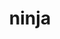 ---
title: "ninja"
layout: cache
categories: [package, develop-2024-11-17]
meta: {"versions": ["1.12.1"], "compilers": ["apple-clang@=15.0.0", "cce@=15.0.1", "gcc@=10.2.1", "gcc@=11.1.0", "gcc@=11.4.0", "gcc@=12.3.0", "gcc@=13.2.0", "gcc@=7.3.1", "gcc@=7.5.0", "gcc@=9.4.0", "oneapi@=2024.2.1"], "oss": ["amzn2", "centos7", "rhel8", "ubuntu18.04", "ubuntu20.04", "ubuntu22.04", "ubuntu24.04", "ventura"], "platforms": ["darwin", "linux"], "targets": ["aarch64", "neoverse_n1", "neoverse_v1", "neoverse_v2", "ppc64le", "x86_64_v3", "zen4"], "stacks": ["aws-isc", "aws-isc-aarch64", "data-vis-sdk", "developer-tools-darwin", "developer-tools-manylinux2014", "e4s", "e4s-cray-rhel", "e4s-neoverse-v2", "e4s-neoverse_v1", "e4s-oneapi", "e4s-power", "e4s-rocm-external", "ml-darwin-aarch64-mps", "ml-linux-aarch64-cpu", "ml-linux-aarch64-cuda", "ml-linux-x86_64-cpu", "ml-linux-x86_64-cuda", "ml-linux-x86_64-rocm", "radiuss", "root", "tutorial"], "num_specs": 40, "num_specs_by_stack": {"developer-tools-darwin": 1, "ml-darwin-aarch64-mps": 3, "root": 40, "aws-isc-aarch64": 2, "aws-isc": 1, "developer-tools-manylinux2014": 1, "e4s-cray-rhel": 2, "radiuss": 3, "e4s-power": 3, "data-vis-sdk": 2, "e4s-neoverse_v1": 4, "e4s-neoverse-v2": 3, "tutorial": 2, "e4s": 6, "e4s-rocm-external": 2, "e4s-oneapi": 3, "ml-linux-aarch64-cuda": 3, "ml-linux-aarch64-cpu": 3, "ml-linux-x86_64-cuda": 3, "ml-linux-x86_64-cpu": 3, "ml-linux-x86_64-rocm": 3}}
spec_details: [{"hash": "6xykiikd5pt6xyadwfbhxvfja2uvgeql", "compiler": "apple-clang@=15.0.0", "versions": ["1.12.1"], "os": "ventura", "platform": "darwin", "target": "aarch64", "variants": ["build_system=generic", "+re2c"], "stacks": ["developer-tools-darwin", "ml-darwin-aarch64-mps", "root"], "size": "-", "tarball": "https://binaries.spack.io/develop-2024-11-17/build_cache/darwin-ventura-aarch64/apple-clang-15.0.0/ninja-1.12.1/darwin-ventura-aarch64-apple-clang-15.0.0-ninja-1.12.1-6xykiikd5pt6xyadwfbhxvfja2uvgeql.spack"}, {"hash": "wkcgazgovisp74bnqimtnusjhkq3gmre", "compiler": "apple-clang@=15.0.0", "versions": ["1.12.1"], "os": "ventura", "platform": "darwin", "target": "aarch64", "variants": ["build_system=generic", "+re2c"], "stacks": ["ml-darwin-aarch64-mps", "root"], "size": "-", "tarball": "https://binaries.spack.io/develop-2024-11-17/build_cache/darwin-ventura-aarch64/apple-clang-15.0.0/ninja-1.12.1/darwin-ventura-aarch64-apple-clang-15.0.0-ninja-1.12.1-wkcgazgovisp74bnqimtnusjhkq3gmre.spack"}, {"hash": "fg5cpavvs66q2auazof6ruemkkcjlncf", "compiler": "apple-clang@=15.0.0", "versions": ["1.12.1"], "os": "ventura", "platform": "darwin", "target": "aarch64", "variants": ["build_system=generic", "+re2c"], "stacks": ["ml-darwin-aarch64-mps", "root"], "size": "-", "tarball": "https://binaries.spack.io/develop-2024-11-17/build_cache/darwin-ventura-aarch64/apple-clang-15.0.0/ninja-1.12.1/darwin-ventura-aarch64-apple-clang-15.0.0-ninja-1.12.1-fg5cpavvs66q2auazof6ruemkkcjlncf.spack"}, {"hash": "7if4n2hlgegepkrhqxhfyr5zg4oh4kah", "compiler": "gcc@=7.3.1", "versions": ["1.12.1"], "os": "amzn2", "platform": "linux", "target": "aarch64", "variants": ["build_system=generic", "+re2c"], "stacks": ["aws-isc-aarch64", "root"], "size": "-", "tarball": "https://binaries.spack.io/develop-2024-11-17/build_cache/linux-amzn2-aarch64/gcc-7.3.1/ninja-1.12.1/linux-amzn2-aarch64-gcc-7.3.1-ninja-1.12.1-7if4n2hlgegepkrhqxhfyr5zg4oh4kah.spack"}, {"hash": "3fasivq2ws4373b44fjmrgvteay55zek", "compiler": "gcc@=7.3.1", "versions": ["1.12.1"], "os": "amzn2", "platform": "linux", "target": "neoverse_n1", "variants": ["build_system=generic", "+re2c"], "stacks": ["aws-isc-aarch64", "root"], "size": "-", "tarball": "https://binaries.spack.io/develop-2024-11-17/build_cache/linux-amzn2-neoverse_n1/gcc-7.3.1/ninja-1.12.1/linux-amzn2-neoverse_n1-gcc-7.3.1-ninja-1.12.1-3fasivq2ws4373b44fjmrgvteay55zek.spack"}, {"hash": "jiwoybntvidlhptfiqczqui6bdyopefk", "compiler": "gcc@=7.3.1", "versions": ["1.12.1"], "os": "amzn2", "platform": "linux", "target": "x86_64_v3", "variants": ["build_system=generic", "+re2c"], "stacks": ["root", "aws-isc"], "size": "-", "tarball": "https://binaries.spack.io/develop-2024-11-17/build_cache/linux-amzn2-x86_64_v3/gcc-7.3.1/ninja-1.12.1/linux-amzn2-x86_64_v3-gcc-7.3.1-ninja-1.12.1-jiwoybntvidlhptfiqczqui6bdyopefk.spack"}, {"hash": "w76vtgj7omapojda6vmmcmknckcvfaf4", "compiler": "gcc@=10.2.1", "versions": ["1.12.1"], "os": "centos7", "platform": "linux", "target": "x86_64_v3", "variants": ["build_system=generic", "+re2c"], "stacks": ["developer-tools-manylinux2014", "root"], "size": "-", "tarball": "https://binaries.spack.io/develop-2024-11-17/build_cache/linux-centos7-x86_64_v3/gcc-10.2.1/ninja-1.12.1/linux-centos7-x86_64_v3-gcc-10.2.1-ninja-1.12.1-w76vtgj7omapojda6vmmcmknckcvfaf4.spack"}, {"hash": "uvcil6v5is2fqjs66rgdawvehtot6g7m", "compiler": "cce@=15.0.1", "versions": ["1.12.1"], "os": "rhel8", "platform": "linux", "target": "zen4", "variants": ["build_system=generic", "+re2c"], "stacks": ["e4s-cray-rhel", "root"], "size": "-", "tarball": "https://binaries.spack.io/develop-2024-11-17/build_cache/linux-rhel8-zen4/cce-15.0.1/ninja-1.12.1/linux-rhel8-zen4-cce-15.0.1-ninja-1.12.1-uvcil6v5is2fqjs66rgdawvehtot6g7m.spack"}, {"hash": "txc3gc7g5uyvafqeyibzevsbvkdeyr5m", "compiler": "cce@=15.0.1", "versions": ["1.12.1"], "os": "rhel8", "platform": "linux", "target": "zen4", "variants": ["build_system=generic", "+re2c"], "stacks": ["e4s-cray-rhel", "root"], "size": "-", "tarball": "https://binaries.spack.io/develop-2024-11-17/build_cache/linux-rhel8-zen4/cce-15.0.1/ninja-1.12.1/linux-rhel8-zen4-cce-15.0.1-ninja-1.12.1-txc3gc7g5uyvafqeyibzevsbvkdeyr5m.spack"}, {"hash": "at7e2nnprj6kpmvhhsc5m44zubptnw6u", "compiler": "gcc@=7.5.0", "versions": ["1.12.1"], "os": "ubuntu18.04", "platform": "linux", "target": "x86_64_v3", "variants": ["build_system=generic", "+re2c"], "stacks": ["radiuss", "root"], "size": "-", "tarball": "https://binaries.spack.io/develop-2024-11-17/build_cache/linux-ubuntu18.04-x86_64_v3/gcc-7.5.0/ninja-1.12.1/linux-ubuntu18.04-x86_64_v3-gcc-7.5.0-ninja-1.12.1-at7e2nnprj6kpmvhhsc5m44zubptnw6u.spack"}, {"hash": "irjg2boeya3hjrcayi7sqs3q2fryy2ww", "compiler": "gcc@=7.5.0", "versions": ["1.12.1"], "os": "ubuntu18.04", "platform": "linux", "target": "x86_64_v3", "variants": ["build_system=generic", "+re2c"], "stacks": ["radiuss", "root"], "size": "-", "tarball": "https://binaries.spack.io/develop-2024-11-17/build_cache/linux-ubuntu18.04-x86_64_v3/gcc-7.5.0/ninja-1.12.1/linux-ubuntu18.04-x86_64_v3-gcc-7.5.0-ninja-1.12.1-irjg2boeya3hjrcayi7sqs3q2fryy2ww.spack"}, {"hash": "yjh7uioyp6seqqxxqakjh5p3jk7qgovs", "compiler": "gcc@=7.5.0", "versions": ["1.12.1"], "os": "ubuntu18.04", "platform": "linux", "target": "x86_64_v3", "variants": ["build_system=generic", "+re2c"], "stacks": ["radiuss", "root"], "size": "-", "tarball": "https://binaries.spack.io/develop-2024-11-17/build_cache/linux-ubuntu18.04-x86_64_v3/gcc-7.5.0/ninja-1.12.1/linux-ubuntu18.04-x86_64_v3-gcc-7.5.0-ninja-1.12.1-yjh7uioyp6seqqxxqakjh5p3jk7qgovs.spack"}, {"hash": "2rcq7oid5vue6a5svky67kr6tli4zudi", "compiler": "gcc@=9.4.0", "versions": ["1.12.1"], "os": "ubuntu20.04", "platform": "linux", "target": "ppc64le", "variants": ["build_system=generic", "+re2c"], "stacks": ["e4s-power", "root"], "size": "-", "tarball": "https://binaries.spack.io/develop-2024-11-17/build_cache/linux-ubuntu20.04-ppc64le/gcc-9.4.0/ninja-1.12.1/linux-ubuntu20.04-ppc64le-gcc-9.4.0-ninja-1.12.1-2rcq7oid5vue6a5svky67kr6tli4zudi.spack"}, {"hash": "wtvhymsjkf6g2j73e5w7rb3yiwucciki", "compiler": "gcc@=9.4.0", "versions": ["1.12.1"], "os": "ubuntu20.04", "platform": "linux", "target": "ppc64le", "variants": ["build_system=generic", "+re2c"], "stacks": ["e4s-power", "root"], "size": "-", "tarball": "https://binaries.spack.io/develop-2024-11-17/build_cache/linux-ubuntu20.04-ppc64le/gcc-9.4.0/ninja-1.12.1/linux-ubuntu20.04-ppc64le-gcc-9.4.0-ninja-1.12.1-wtvhymsjkf6g2j73e5w7rb3yiwucciki.spack"}, {"hash": "5qr2jd7mgzy7drrgfzav376hjp23tba2", "compiler": "gcc@=9.4.0", "versions": ["1.12.1"], "os": "ubuntu20.04", "platform": "linux", "target": "ppc64le", "variants": ["build_system=generic", "+re2c"], "stacks": ["e4s-power", "root"], "size": "-", "tarball": "https://binaries.spack.io/develop-2024-11-17/build_cache/linux-ubuntu20.04-ppc64le/gcc-9.4.0/ninja-1.12.1/linux-ubuntu20.04-ppc64le-gcc-9.4.0-ninja-1.12.1-5qr2jd7mgzy7drrgfzav376hjp23tba2.spack"}, {"hash": "6qmwfbgde3xswyyhwjsbrpx4p3kz5ldz", "compiler": "gcc@=11.1.0", "versions": ["1.12.1"], "os": "ubuntu20.04", "platform": "linux", "target": "x86_64_v3", "variants": ["build_system=generic", "+re2c"], "stacks": ["data-vis-sdk", "root"], "size": "-", "tarball": "https://binaries.spack.io/develop-2024-11-17/build_cache/linux-ubuntu20.04-x86_64_v3/gcc-11.1.0/ninja-1.12.1/linux-ubuntu20.04-x86_64_v3-gcc-11.1.0-ninja-1.12.1-6qmwfbgde3xswyyhwjsbrpx4p3kz5ldz.spack"}, {"hash": "pc67ofuc5pjc23yjuamivxo2aoxymtoy", "compiler": "gcc@=11.1.0", "versions": ["1.12.1"], "os": "ubuntu20.04", "platform": "linux", "target": "x86_64_v3", "variants": ["build_system=generic", "+re2c"], "stacks": ["data-vis-sdk", "root"], "size": "-", "tarball": "https://binaries.spack.io/develop-2024-11-17/build_cache/linux-ubuntu20.04-x86_64_v3/gcc-11.1.0/ninja-1.12.1/linux-ubuntu20.04-x86_64_v3-gcc-11.1.0-ninja-1.12.1-pc67ofuc5pjc23yjuamivxo2aoxymtoy.spack"}, {"hash": "xjmgzi5dj6jefdx5cogjacm5g5ilfjr6", "compiler": "gcc@=11.4.0", "versions": ["1.12.1"], "os": "ubuntu22.04", "platform": "linux", "target": "neoverse_v1", "variants": ["build_system=generic", "+re2c"], "stacks": ["e4s-neoverse_v1", "root"], "size": "-", "tarball": "https://binaries.spack.io/develop-2024-11-17/build_cache/linux-ubuntu22.04-neoverse_v1/gcc-11.4.0/ninja-1.12.1/linux-ubuntu22.04-neoverse_v1-gcc-11.4.0-ninja-1.12.1-xjmgzi5dj6jefdx5cogjacm5g5ilfjr6.spack"}, {"hash": "qdvktv7b6sry3ev3p5c4d4ajimcicd6u", "compiler": "gcc@=11.4.0", "versions": ["1.12.1"], "os": "ubuntu22.04", "platform": "linux", "target": "neoverse_v1", "variants": ["build_system=generic", "+re2c"], "stacks": ["e4s-neoverse_v1", "root"], "size": "-", "tarball": "https://binaries.spack.io/develop-2024-11-17/build_cache/linux-ubuntu22.04-neoverse_v1/gcc-11.4.0/ninja-1.12.1/linux-ubuntu22.04-neoverse_v1-gcc-11.4.0-ninja-1.12.1-qdvktv7b6sry3ev3p5c4d4ajimcicd6u.spack"}, {"hash": "ra3pnewqfge2y5ms36d7wktsujeehzn3", "compiler": "gcc@=11.4.0", "versions": ["1.12.1"], "os": "ubuntu22.04", "platform": "linux", "target": "neoverse_v1", "variants": ["build_system=generic", "+re2c"], "stacks": ["e4s-neoverse_v1", "root"], "size": "-", "tarball": "https://binaries.spack.io/develop-2024-11-17/build_cache/linux-ubuntu22.04-neoverse_v1/gcc-11.4.0/ninja-1.12.1/linux-ubuntu22.04-neoverse_v1-gcc-11.4.0-ninja-1.12.1-ra3pnewqfge2y5ms36d7wktsujeehzn3.spack"}, {"hash": "ibm7zmqq26nrzew77prb2qfajlnkxyj4", "compiler": "gcc@=11.4.0", "versions": ["1.12.1"], "os": "ubuntu22.04", "platform": "linux", "target": "neoverse_v1", "variants": ["build_system=generic", "+re2c"], "stacks": ["e4s-neoverse_v1", "root"], "size": "-", "tarball": "https://binaries.spack.io/develop-2024-11-17/build_cache/linux-ubuntu22.04-neoverse_v1/gcc-11.4.0/ninja-1.12.1/linux-ubuntu22.04-neoverse_v1-gcc-11.4.0-ninja-1.12.1-ibm7zmqq26nrzew77prb2qfajlnkxyj4.spack"}, {"hash": "5icli6jsq5cixygwigizke7g6z5icrpr", "compiler": "gcc@=11.4.0", "versions": ["1.12.1"], "os": "ubuntu22.04", "platform": "linux", "target": "neoverse_v2", "variants": ["build_system=generic", "+re2c"], "stacks": ["e4s-neoverse-v2", "root"], "size": "-", "tarball": "https://binaries.spack.io/develop-2024-11-17/build_cache/linux-ubuntu22.04-neoverse_v2/gcc-11.4.0/ninja-1.12.1/linux-ubuntu22.04-neoverse_v2-gcc-11.4.0-ninja-1.12.1-5icli6jsq5cixygwigizke7g6z5icrpr.spack"}, {"hash": "nb2rd2dstuiacpeqtzn467fuiavmrq53", "compiler": "gcc@=11.4.0", "versions": ["1.12.1"], "os": "ubuntu22.04", "platform": "linux", "target": "neoverse_v2", "variants": ["build_system=generic", "+re2c"], "stacks": ["e4s-neoverse-v2", "root"], "size": "-", "tarball": "https://binaries.spack.io/develop-2024-11-17/build_cache/linux-ubuntu22.04-neoverse_v2/gcc-11.4.0/ninja-1.12.1/linux-ubuntu22.04-neoverse_v2-gcc-11.4.0-ninja-1.12.1-nb2rd2dstuiacpeqtzn467fuiavmrq53.spack"}, {"hash": "volmnbqumpmo5m5rzgsteoxyxe7nndvh", "compiler": "gcc@=11.4.0", "versions": ["1.12.1"], "os": "ubuntu22.04", "platform": "linux", "target": "neoverse_v2", "variants": ["build_system=generic", "+re2c"], "stacks": ["e4s-neoverse-v2", "root"], "size": "-", "tarball": "https://binaries.spack.io/develop-2024-11-17/build_cache/linux-ubuntu22.04-neoverse_v2/gcc-11.4.0/ninja-1.12.1/linux-ubuntu22.04-neoverse_v2-gcc-11.4.0-ninja-1.12.1-volmnbqumpmo5m5rzgsteoxyxe7nndvh.spack"}, {"hash": "m5tinw2xjhzdytxiyblco6o2hxuphkiw", "compiler": "gcc@=11.4.0", "versions": ["1.12.1"], "os": "ubuntu22.04", "platform": "linux", "target": "x86_64_v3", "variants": ["build_system=generic", "+re2c"], "stacks": ["tutorial", "e4s", "e4s-rocm-external", "root"], "size": "-", "tarball": "https://binaries.spack.io/develop-2024-11-17/build_cache/linux-ubuntu22.04-x86_64_v3/gcc-11.4.0/ninja-1.12.1/linux-ubuntu22.04-x86_64_v3-gcc-11.4.0-ninja-1.12.1-m5tinw2xjhzdytxiyblco6o2hxuphkiw.spack"}, {"hash": "ckk62oijfsxyylztnqlr4chpfo75j4vw", "compiler": "gcc@=11.4.0", "versions": ["1.12.1"], "os": "ubuntu22.04", "platform": "linux", "target": "x86_64_v3", "variants": ["build_system=generic", "+re2c"], "stacks": ["e4s", "e4s-rocm-external", "root"], "size": "-", "tarball": "https://binaries.spack.io/develop-2024-11-17/build_cache/linux-ubuntu22.04-x86_64_v3/gcc-11.4.0/ninja-1.12.1/linux-ubuntu22.04-x86_64_v3-gcc-11.4.0-ninja-1.12.1-ckk62oijfsxyylztnqlr4chpfo75j4vw.spack"}, {"hash": "sfg7x2vb3fhvjlbnya6yno5achzsbyn7", "compiler": "gcc@=11.4.0", "versions": ["1.12.1"], "os": "ubuntu22.04", "platform": "linux", "target": "x86_64_v3", "variants": ["build_system=generic", "+re2c"], "stacks": ["e4s", "root"], "size": "-", "tarball": "https://binaries.spack.io/develop-2024-11-17/build_cache/linux-ubuntu22.04-x86_64_v3/gcc-11.4.0/ninja-1.12.1/linux-ubuntu22.04-x86_64_v3-gcc-11.4.0-ninja-1.12.1-sfg7x2vb3fhvjlbnya6yno5achzsbyn7.spack"}, {"hash": "hqel3tc2lvajw2pxkosd6nh4awvu323r", "compiler": "gcc@=11.4.0", "versions": ["1.12.1"], "os": "ubuntu22.04", "platform": "linux", "target": "x86_64_v3", "variants": ["build_system=generic", "+re2c"], "stacks": ["e4s", "root"], "size": "-", "tarball": "https://binaries.spack.io/develop-2024-11-17/build_cache/linux-ubuntu22.04-x86_64_v3/gcc-11.4.0/ninja-1.12.1/linux-ubuntu22.04-x86_64_v3-gcc-11.4.0-ninja-1.12.1-hqel3tc2lvajw2pxkosd6nh4awvu323r.spack"}, {"hash": "p4eia5cvr2ouu2opjoam4zy2s35tyll2", "compiler": "gcc@=11.4.0", "versions": ["1.12.1"], "os": "ubuntu22.04", "platform": "linux", "target": "x86_64_v3", "variants": ["build_system=generic", "+re2c"], "stacks": ["e4s", "root"], "size": "-", "tarball": "https://binaries.spack.io/develop-2024-11-17/build_cache/linux-ubuntu22.04-x86_64_v3/gcc-11.4.0/ninja-1.12.1/linux-ubuntu22.04-x86_64_v3-gcc-11.4.0-ninja-1.12.1-p4eia5cvr2ouu2opjoam4zy2s35tyll2.spack"}, {"hash": "vntaze5rkmx3v7n3ygldincy35f66fwc", "compiler": "oneapi@=2024.2.1", "versions": ["1.12.1"], "os": "ubuntu22.04", "platform": "linux", "target": "x86_64_v3", "variants": ["build_system=generic", "+re2c"], "stacks": ["e4s-oneapi", "root"], "size": "-", "tarball": "https://binaries.spack.io/develop-2024-11-17/build_cache/linux-ubuntu22.04-x86_64_v3/oneapi-2024.2.1/ninja-1.12.1/linux-ubuntu22.04-x86_64_v3-oneapi-2024.2.1-ninja-1.12.1-vntaze5rkmx3v7n3ygldincy35f66fwc.spack"}, {"hash": "wi3x43stg5sq2nnpbfemwfvn34hn5ips", "compiler": "oneapi@=2024.2.1", "versions": ["1.12.1"], "os": "ubuntu22.04", "platform": "linux", "target": "x86_64_v3", "variants": ["build_system=generic", "+re2c"], "stacks": ["e4s-oneapi", "root"], "size": "-", "tarball": "https://binaries.spack.io/develop-2024-11-17/build_cache/linux-ubuntu22.04-x86_64_v3/oneapi-2024.2.1/ninja-1.12.1/linux-ubuntu22.04-x86_64_v3-oneapi-2024.2.1-ninja-1.12.1-wi3x43stg5sq2nnpbfemwfvn34hn5ips.spack"}, {"hash": "boonuuo3cfdudou3de6uq3olz2x3zvip", "compiler": "gcc@=11.4.0", "versions": ["1.12.1"], "os": "ubuntu22.04", "platform": "linux", "target": "x86_64_v3", "variants": ["build_system=generic", "+re2c"], "stacks": ["e4s", "root"], "size": "-", "tarball": "https://binaries.spack.io/develop-2024-11-17/build_cache/linux-ubuntu22.04-x86_64_v3/gcc-11.4.0/ninja-1.12.1/linux-ubuntu22.04-x86_64_v3-gcc-11.4.0-ninja-1.12.1-boonuuo3cfdudou3de6uq3olz2x3zvip.spack"}, {"hash": "czxwagmf6dzdxzyowb6woxmjtm6hfkxa", "compiler": "gcc@=12.3.0", "versions": ["1.12.1"], "os": "ubuntu22.04", "platform": "linux", "target": "x86_64_v3", "variants": ["build_system=generic", "+re2c"], "stacks": ["tutorial", "root"], "size": "-", "tarball": "https://binaries.spack.io/develop-2024-11-17/build_cache/linux-ubuntu22.04-x86_64_v3/gcc-12.3.0/ninja-1.12.1/linux-ubuntu22.04-x86_64_v3-gcc-12.3.0-ninja-1.12.1-czxwagmf6dzdxzyowb6woxmjtm6hfkxa.spack"}, {"hash": "qc37siyxnyspdigvtotwt4akb2zgzka7", "compiler": "oneapi@=2024.2.1", "versions": ["1.12.1"], "os": "ubuntu22.04", "platform": "linux", "target": "x86_64_v3", "variants": ["build_system=generic", "+re2c"], "stacks": ["e4s-oneapi", "root"], "size": "-", "tarball": "https://binaries.spack.io/develop-2024-11-17/build_cache/linux-ubuntu22.04-x86_64_v3/oneapi-2024.2.1/ninja-1.12.1/linux-ubuntu22.04-x86_64_v3-oneapi-2024.2.1-ninja-1.12.1-qc37siyxnyspdigvtotwt4akb2zgzka7.spack"}, {"hash": "5xoglrcos6joi3x4v2j4ci64zphwldop", "compiler": "gcc@=13.2.0", "versions": ["1.12.1"], "os": "ubuntu24.04", "platform": "linux", "target": "aarch64", "variants": ["build_system=generic", "+re2c"], "stacks": ["ml-linux-aarch64-cuda", "ml-linux-aarch64-cpu", "root"], "size": "-", "tarball": "https://binaries.spack.io/develop-2024-11-17/build_cache/linux-ubuntu24.04-aarch64/gcc-13.2.0/ninja-1.12.1/linux-ubuntu24.04-aarch64-gcc-13.2.0-ninja-1.12.1-5xoglrcos6joi3x4v2j4ci64zphwldop.spack"}, {"hash": "av5flmuffoh2tt6qdxskrquxowwckcrq", "compiler": "gcc@=13.2.0", "versions": ["1.12.1"], "os": "ubuntu24.04", "platform": "linux", "target": "aarch64", "variants": ["build_system=generic", "+re2c"], "stacks": ["ml-linux-aarch64-cuda", "ml-linux-aarch64-cpu", "root"], "size": "-", "tarball": "https://binaries.spack.io/develop-2024-11-17/build_cache/linux-ubuntu24.04-aarch64/gcc-13.2.0/ninja-1.12.1/linux-ubuntu24.04-aarch64-gcc-13.2.0-ninja-1.12.1-av5flmuffoh2tt6qdxskrquxowwckcrq.spack"}, {"hash": "qlilet3kue4j3pw3x66koc6cn5s4iq6t", "compiler": "gcc@=13.2.0", "versions": ["1.12.1"], "os": "ubuntu24.04", "platform": "linux", "target": "aarch64", "variants": ["build_system=generic", "+re2c"], "stacks": ["ml-linux-aarch64-cuda", "ml-linux-aarch64-cpu", "root"], "size": "-", "tarball": "https://binaries.spack.io/develop-2024-11-17/build_cache/linux-ubuntu24.04-aarch64/gcc-13.2.0/ninja-1.12.1/linux-ubuntu24.04-aarch64-gcc-13.2.0-ninja-1.12.1-qlilet3kue4j3pw3x66koc6cn5s4iq6t.spack"}, {"hash": "agf2hkzgramwjyluas4jhnpxepknhj2h", "compiler": "gcc@=13.2.0", "versions": ["1.12.1"], "os": "ubuntu24.04", "platform": "linux", "target": "x86_64_v3", "variants": ["build_system=generic", "+re2c"], "stacks": ["ml-linux-x86_64-cuda", "ml-linux-x86_64-cpu", "ml-linux-x86_64-rocm", "root"], "size": "-", "tarball": "https://binaries.spack.io/develop-2024-11-17/build_cache/linux-ubuntu24.04-x86_64_v3/gcc-13.2.0/ninja-1.12.1/linux-ubuntu24.04-x86_64_v3-gcc-13.2.0-ninja-1.12.1-agf2hkzgramwjyluas4jhnpxepknhj2h.spack"}, {"hash": "kydvz5fshyw3kn4pmcy3j5ou6ahk2wlw", "compiler": "gcc@=13.2.0", "versions": ["1.12.1"], "os": "ubuntu24.04", "platform": "linux", "target": "x86_64_v3", "variants": ["build_system=generic", "+re2c"], "stacks": ["ml-linux-x86_64-cuda", "ml-linux-x86_64-cpu", "ml-linux-x86_64-rocm", "root"], "size": "-", "tarball": "https://binaries.spack.io/develop-2024-11-17/build_cache/linux-ubuntu24.04-x86_64_v3/gcc-13.2.0/ninja-1.12.1/linux-ubuntu24.04-x86_64_v3-gcc-13.2.0-ninja-1.12.1-kydvz5fshyw3kn4pmcy3j5ou6ahk2wlw.spack"}, {"hash": "hrw7f7gadt3bxbyo4zrna6rkmio7sii4", "compiler": "gcc@=13.2.0", "versions": ["1.12.1"], "os": "ubuntu24.04", "platform": "linux", "target": "x86_64_v3", "variants": ["build_system=generic", "+re2c"], "stacks": ["ml-linux-x86_64-cuda", "ml-linux-x86_64-cpu", "ml-linux-x86_64-rocm", "root"], "size": "-", "tarball": "https://binaries.spack.io/develop-2024-11-17/build_cache/linux-ubuntu24.04-x86_64_v3/gcc-13.2.0/ninja-1.12.1/linux-ubuntu24.04-x86_64_v3-gcc-13.2.0-ninja-1.12.1-hrw7f7gadt3bxbyo4zrna6rkmio7sii4.spack"}]
---